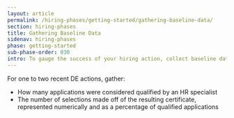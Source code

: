 ```yaml
---
layout: article
permalink: /hiring-phases/getting-started/gathering-baseline-data/
section: hiring-phases
title: Gathering Baseline Data
sidenav: hiring-phases
phase: getting-started
sub-phase-order: 030
intro: To gauge the success of your hiring action, collect baseline data about recent delegated examination (DE) hiring actions at your agency. You'll compare this information with the results you receive when your new hiring action is complete.
---
```


For one to two recent DE actions, gather:

- How many applications were considered qualified by an HR specialist
- The number of selections made off of the resulting certificate, represented numerically and as a percentage of qualified applications

